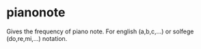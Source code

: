 # pianonote
Gives the frequency of piano note. For english (a,b,c,...) or solfege (do,re,mi,...) notation.
